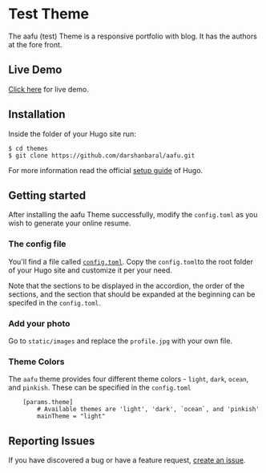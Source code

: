 # Test Theme

The aafu (test) Theme is a responsive portfolio with blog. It has the authors at the fore front. 

## Live Demo
[Click here](https://aafudemo.netlify.com/) for live demo.

## Installation

Inside the folder of your Hugo site run:

    $ cd themes
    $ git clone https://github.com/darshanbaral/aafu.git

For more information read the official [setup guide](//gohugo.io/overview/installing/) of Hugo.

## Getting started

After installing the aafu Theme successfully, modify the `config.toml` as you wish to generate your online resume.

### The config file

You'll find a file called [`config.toml`](//github.com/darshanbaral/aafu/blob/master/exampleSite/config.toml). Copy the `config.toml`to the root folder of your Hugo site and customize it per your need.

Note that the sections to be displayed in the accordion, the order of the sections, and the section that should be expanded at the beginning can be specifed in the `config.toml`.

### Add your photo

Go to `static/images` and replace the `profile.jpg` with your own file.

### Theme Colors

The `aafu` theme provides four different theme colors - `light`, `dark`, `ocean`, and `pinkish`. These can be specified in the `config.toml`

```
    [params.theme]
        # Available themes are 'light', 'dark', `ocean`, and 'pinkish'
        mainTheme = "light"
```    

## Reporting Issues

If you have discovered a bug or have a feature request, [create an issue](https://github.com/darshanbaral/aafu/issues/new).
